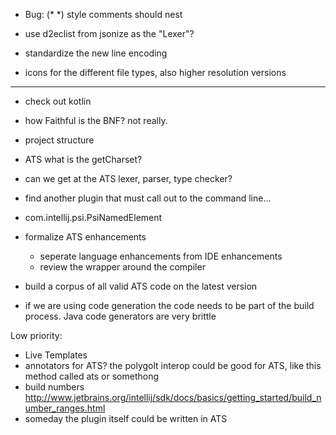 * Bug: (* *) style comments should nest

* use d2eclist from jsonize as the "Lexer"?



* standardize the new line encoding

* icons for the different file types, also higher resolution versions
---
* check out kotlin


* how Faithful is the BNF? not really.
* project structure
* ATS what is the getCharset?
* can we get at the ATS lexer, parser, type checker?
* find another plugin that must call out to the command line...
* com.intellij.psi.PsiNamedElement

* formalize ATS enhancements
  * seperate language enhancements from IDE enhancements
  * review the wrapper around the compiler
* build a corpus of all valid ATS code on the latest version
* if we are using code generation the code needs to be part of the build process. Java code generators are very brittle


Low priority:
* Live Templates
* annotators for ATS? the polygolt interop could be good for ATS, like this method called ats or somethong
* build numbers http://www.jetbrains.org/intellij/sdk/docs/basics/getting_started/build_number_ranges.html
* someday the plugin itself could be written in ATS

